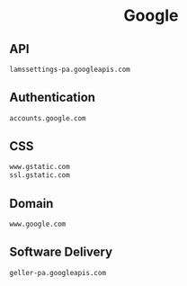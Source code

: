 


<h1 align="center">Google</h1>  


## API


```html
lamssettings-pa.googleapis.com
```  


## Authentication


```html
accounts.google.com
```  


## CSS


```html
www.gstatic.com
ssl.gstatic.com
```  


## Domain


```html
www.google.com
```  


## Software Delivery


```html
geller-pa.googleapis.com
```  

